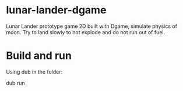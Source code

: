 # lunar-lander-dgame
Lunar Lander prototype game 2D built with Dgame, simulate physics of moon.
Try to land slowly to not explode and do not run out of fuel.


# Build and run
Using dub in the folder:

  dub run
